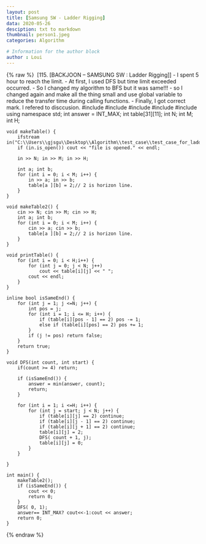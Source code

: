 ```yaml
---
layout: post
title: [Samsung SW - Ladder Rigging]
data: 2020-05-26
desciption: txt to markdown
thumbnail: person1.jpeg
categories: Algorithm

# Information for the author block
author : Loui
---
```


{% raw %}
	﻿
	[115. [BACKJOON – SAMSUNG SW : Ladder Rigging]]
	- I spent 5 hour to reach the limit.
	- At first, I used DFS but time limit exceeded occurred.
	- So I changed my algorithm to BFS but it was same!!!
	- so I changed again and make all the thing small and use global variable to reduce the transfer time during calling functions.
	- Finally, I got correct mark. I refered to disccusion.
	#include<iostream>
	#include<fstream>
	#include<vector>
	#include<queue>
	#include<climits>
	using namespace std;
	int answer = INT_MAX;
	int table[31][11];
	int N; int M; int H;
	
	void makeTable() {
		ifstream in("C:\\Users\\gjsgu\\Desktop\\Algorithm\\test_case\\test_case_for_ladder_rigging.txt");
		if (in.is_open()) cout << "file is opened." << endl;
		
		in >> N; in >> M; in >> H;
	
		int a; int b;
		for (int i = 0; i < M; i++) {
			in >> a; in >> b;
			table[a ][b] = 2;// 2 is horizon line.
		}
	}
	
	void makeTable2() {
		cin >> N; cin >> M; cin >> H;
		int a; int b;
		for (int i = 0; i < M; i++) {
			cin >> a; cin >> b;
			table[a ][b] = 2;// 2 is horizon line.
		}
	}
	
	void printTable() {
		for (int i = 0; i < H;i++) {
			for (int j = 0; j < N; j++)
				cout << table[i][j] << " ";
			cout << endl;
		}
	}
	
	inline bool isSameEnd() {
		for (int j = 1; j <=N; j++) {
			int pos = j;
			for (int i = 1; i <= H; i++) {
				if (table[i][pos - 1] == 2) pos -= 1;
				else if (table[i][pos] == 2) pos += 1;
			}
			if (j != pos) return false;
		}
		return true;
	}
	
	void DFS(int count, int start) {
		if(count >= 4) return;
	
		if (isSameEnd()) {
			answer = min(answer, count);
			return;
		} 
	
		for (int i = 1; i <=H; i++) {
			for (int j = start; j < N; j++) {
				if (table[i][j] == 2) continue;
				if (table[i][j - 1] == 2) continue;
				if (table[i][j + 1] == 2) continue;
				table[i][j] = 2;
				DFS( count + 1, j);
				table[i][j] = 0;
			}
		}
	
	}
	
	int main() {
		makeTable2();
		if (isSameEnd()) {
			cout << 0;
			return 0;
		}
		DFS( 0, 1);
		answer== INT_MAX? cout<<-1:cout << answer;
		return 0;
	}
	
{% endraw %}
